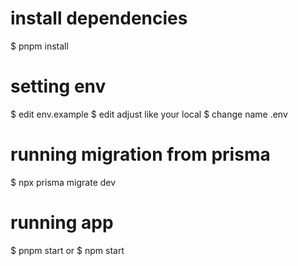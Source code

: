 # install dependencies
$ pnpm install

# setting env
$ edit env.example
$ edit adjust like your local
$ change name .env

# running migration from prisma
$ npx prisma migrate dev

# running app
$ pnpm start
or
$ npm start